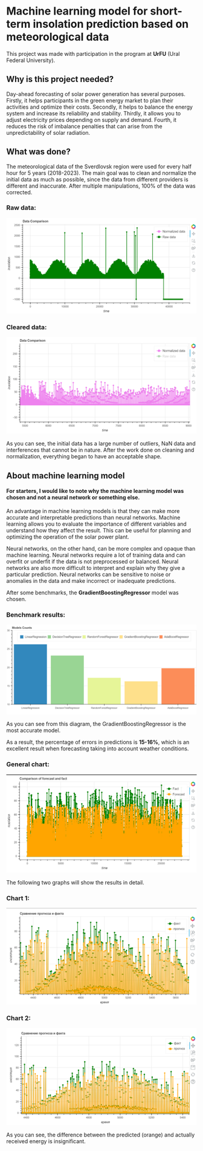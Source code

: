 # Machine learning model for short-term insolation prediction based on meteorological data

This project was made with participation in the program at **UrFU** (Ural Federal University).

## Why is this project needed?

Day-ahead forecasting of solar power generation has several purposes. Firstly, it helps participants in the green energy market to plan their activities and optimize their costs. Secondly, it helps to balance the energy system and increase its reliability and stability. Thirdly, it allows you to adjust electricity prices depending on supply and demand. Fourth, it reduces the risk of imbalance penalties that can arise from the unpredictability of solar radiation.

## What was done?

The meteorological data of the Sverdlovsk region were used for every half hour for 5 years (2018-2023). The main goal was to clean and normalize the initial data as much as possible, since the data from different providers is different and inaccurate. After multiple manipulations, 100% of the data was corrected.

### Raw data:

![data_comparison.png](images/data_comparison.png)

### Cleared data:

![data_comparison_clear.png](images/data_comparison_clear.png)

As you can see, the initial data has a large number of outliers, NaN data and interferences that cannot be in nature. After the work done on cleaning and normalization, everything began to have an acceptable shape.

## About machine learning model

#### For starters, I would like to note why the machine learning model was chosen and not a neural network or something else.

An advantage in machine learning models is that they can make more accurate and interpretable predictions than neural networks. Machine learning allows you to evaluate the importance of different variables and understand how they affect the result. This can be useful for planning and optimizing the operation of the solar power plant.

Neural networks, on the other hand, can be more complex and opaque than machine learning. Neural networks require a lot of training data and can overfit or underfit if the data is not preprocessed or balanced. Neural networks are also more difficult to interpret and explain why they give a particular prediction. Neural networks can be sensitive to noise or anomalies in the data and make incorrect or inadequate predictions.

After some benchmarks, the **GradientBoostingRegressor** model was chosen.

### Benchmark results:

![models.png](images/models.png)

As you can see from this diagram, the GradientBoostingRegressor is the most accurate model.

As a result, the percentage of errors in predictions is **15-16%**, which is an excellent result when forecasting taking into account weather conditions.

### General chart:

![result_0.png](images/result_0.png)


The following two graphs will show the results in detail.


### Chart 1:

![resultpng.png](images/result_1.png)

### Chart 2:

![result_2png.png](images/result_2png.png)

As you can see, the difference between the predicted (orange) and actually received energy is insignificant.